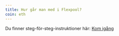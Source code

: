 ```yaml
---
title: Hur går man med i Flexpool?
coin: eth
---
```


Du finner steg-för-steg-instruktioner här: [Kom igång](/get-started)

